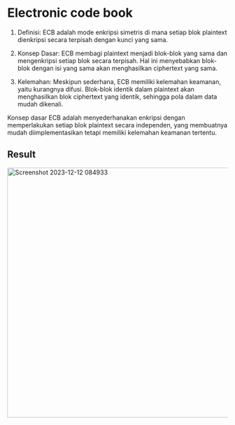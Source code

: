 # Electronic code book

1. Definisi: ECB adalah mode enkripsi simetris di mana setiap blok plaintext dienkripsi secara terpisah dengan kunci yang sama.
   
2. Konsep Dasar: ECB membagi plaintext menjadi blok-blok yang sama dan mengenkripsi setiap blok secara terpisah. Hal ini menyebabkan blok-blok dengan isi yang sama akan menghasilkan ciphertext yang sama.
   
3. Kelemahan: Meskipun sederhana, ECB memiliki kelemahan keamanan, yaitu kurangnya difusi. Blok-blok identik dalam plaintext akan menghasilkan blok ciphertext yang identik, sehingga pola dalam data mudah dikenali.

Konsep dasar ECB adalah menyederhanakan enkripsi dengan memperlakukan setiap blok plaintext secara independen, yang membuatnya mudah diimplementasikan tetapi memiliki kelemahan keamanan tertentu.

## Result

<img width="571" alt="Screenshot 2023-12-12 084933" src="https://github.com/farhanz17/Electronic_code_book-ecb-/assets/92637117/8f027ec5-041a-491d-960d-2d4aad78f78e">
